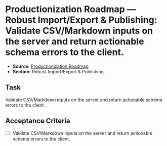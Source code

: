 # Productionization Roadmap — Robust Import/Export & Publishing: Validate CSV/Markdown inputs on the server and return actionable schema errors to the client.

- **Source:** [Productionization Roadmap](docs/productionization.md)
- **Section:** Robust Import/Export & Publishing

## Task
Validate CSV/Markdown inputs on the server and return actionable schema errors to the client.

## Acceptance Criteria
- [ ] Validate CSV/Markdown inputs on the server and return actionable schema errors to the client.
